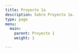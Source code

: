```yaml
---
title: Proyecto 1a
description: Sobre Proyecto 1a.
type: page
menu:
  main:
    parent: Proyecto 1
    weight: 1

---
```

